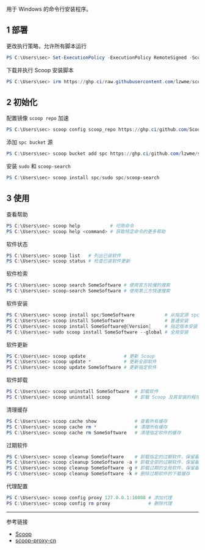 用于 Windows 的命令行安装程序。

## 1 部署

更改执行策略，允许所有脚本运行

```powershell
PS C:\Users\sec> Set-ExecutionPolicy -ExecutionPolicy RemoteSigned -Scope CurrentUser
```

下载并执行 Scoop 安装脚本

```powershell
PS C:\Users\sec> irm https://ghp.ci/raw.githubusercontent.com/lzwme/scoop-proxy-cn/master/install.ps1 | iex
```

## 2 初始化

配置镜像 `scoop repo` 加速

```powershell
PS C:\Users\sec> scoop config scoop_repo https://ghp.ci/github.com/ScoopInstaller/Scoop
```

添加 `spc bucket` 源

```powershell
PS C:\Users\sec> scoop bucket add spc https://ghp.ci/github.com/lzwme/scoop-proxy-cn
```

安装 `sudo` 和 `scoop-search` 

```powershell
PS C:\Users\sec> scoop install spc/sudo spc/scoop-search
```

## 3 使用

查看帮助

```powershell
PS C:\Users\sec> scoop help           # 可用命令
PS C:\Users\sec> scoop help <command> # 获取特定命令的更多帮助
```

软件状态

```powershell
PS C:\Users\sec> scoop list   # 列出已装软件
PS C:\Users\sec> scoop status # 检查已装软件更新
```

软件检索

```powershell
PS C:\Users\sec> scoop search SomeSoftware # 使用官方较慢的搜索
PS C:\Users\sec> scoop-search SomeSoftware # 使用第三方快速搜索
```

软件安装

```powershell
PS C:\Users\sec> scoop install spc/SomeSoftware           # 从指定源 spc bucket 安装
PS C:\Users\sec> scoop install SomeSoftware               # 普通安装
PS C:\Users\sec> scoop install SomeSoftware@[Version]     # 指定版本安装
PS C:\Users\sec> sudo scoop install SomeSoftware --global # 全局安装
```

软件更新

```powershell
PS C:\Users\sec> scoop update              # 更新 Scoop
PS C:\Users\sec> scoop update *            # 更新全部软件
PS C:\Users\sec> scoop update SomeSoftware # 更新指定软件
```

软件卸载

```powershell
PS C:\Users\sec> scoop uninstall SomeSoftware  # 卸载软件
PS C:\Users\sec> scoop uninstall scoop         # 卸载 Scoop 及其安装的程序
```

清理缓存

```powershell
PS C:\Users\sec> scoop cache show              # 查看所有缓存
PS C:\Users\sec> scoop cache rm *              # 清理所有缓存
PS C:\Users\sec> scoop cache rm SomeSoftware   # 清理指定软件的缓存
```

过期软件

```powershell
PS C:\Users\sec> scoop cleanup SomeSoftware    # 卸载指定的过期软件，保留最新版
PS C:\Users\sec> scoop cleanup SomeSoftware -a # 卸载全部的过期软件，保留最新版
PS C:\Users\sec> scoop cleanup SomeSoftware -g # 卸载过期的全局软件，保留最新版
PS C:\Users\sec> scoop cleanup SomeSoftware -k # 删除过期软件的下载缓存
```

代理配置

```powershell
PS C:\Users\sec> scoop config proxy 127.0.0.1:10808 # 添加代理
PS C:\Users\sec> scoop config rm proxy              # 删除代理
```

---

参考链接

- [Scoop](https://scoop.sh/)
- [scoop-proxy-cn](https://github.com/lzwme/scoop-proxy-cn)